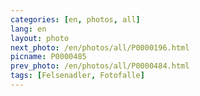 ```yaml
---
categories: [en, photos, all]
lang: en
layout: photo
next_photo: /en/photos/all/P0000196.html
picname: P0000485
prev_photo: /en/photos/all/P0000484.html
tags: [Felsenadler, Fotofalle]
---
```

